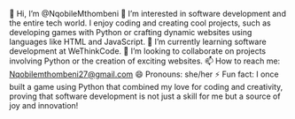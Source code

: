 👋 Hi, I’m @NqobileMthombeni
👀 I’m interested in software development and the entire tech world. I enjoy coding and creating cool projects, such as developing games with Python or crafting dynamic websites using languages like HTML and JavaScript.
🌱 I’m currently learning software development at WeThinkCode.
💞️ I’m looking to collaborate on projects involving Python or the creation of exciting websites.
📫 How to reach me: Nqobilemthombeni27@gmail.com
😄 Pronouns: she/her
⚡ Fun fact: I once built a game using Python that combined my love for coding and creativity, proving that software development is not just a skill for me but a source of joy and innovation!
